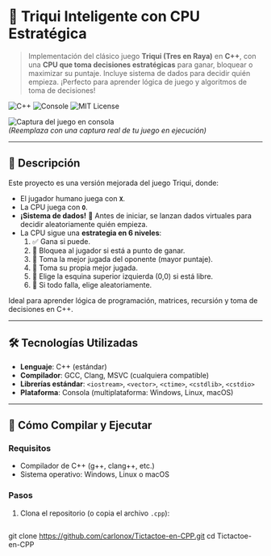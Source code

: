 # 🎲 Triqui Inteligente con CPU Estratégica

> Implementación del clásico juego **Triqui (Tres en Raya)** en **C++**, con una **CPU que toma decisiones estratégicas** para ganar, bloquear o maximizar su puntaje. Incluye sistema de dados para decidir quién empieza. ¡Perfecto para aprender lógica de juego y algoritmos de toma de decisiones!

![C++](https://img.shields.io/badge/C%2B%2B-00599C?style=for-the-badge&logo=c%2B%2B&logoColor=white)
![Console](https://img.shields.io/badge/Consola-Texto%20%F0%9F%96%A5-333333?style=for-the-badge)
![MIT License](https://img.shields.io/badge/License-MIT-green?style=for-the-badge)

![Captura del juego en consola](https://via.placeholder.com/600x300/2c3e50/ffffff?text=Triqui+C%2B%2B+en+Consola)  
*(Reemplaza con una captura real de tu juego en ejecución)*

---

## 📌 Descripción

Este proyecto es una versión mejorada del juego Triqui, donde:
- El jugador humano juega con **`X`**.
- La CPU juega con **`O`**.
- **¡Sistema de dados!** 🎲 Antes de iniciar, se lanzan dados virtuales para decidir aleatoriamente quién empieza.
- La CPU sigue una **estrategia en 6 niveles**:
  1. ✅ Gana si puede.
  2. 🚫 Bloquea al jugador si está a punto de ganar.
  3. 🎯 Toma la mejor jugada del oponente (mayor puntaje).
  4. 🧠 Toma su propia mejor jugada.
  5. 🎯 Elige la esquina superior izquierda (0,0) si está libre.
  6. 🎲 Si todo falla, elige aleatoriamente.

Ideal para aprender lógica de programación, matrices, recursión y toma de decisiones en C++.

---

## 🛠️ Tecnologías Utilizadas

- **Lenguaje**: C++ (estándar)
- **Compilador**: GCC, Clang, MSVC (cualquiera compatible)
- **Librerías estándar**: `<iostream>`, `<vector>`, `<ctime>`, `<cstdlib>`, `<cstdio>`
- **Plataforma**: Consola (multiplataforma: Windows, Linux, macOS)

---

## 🚀 Cómo Compilar y Ejecutar

### Requisitos
- Compilador de C++ (g++, clang++, etc.)
- Sistema operativo: Windows, Linux o macOS

### Pasos

1. Clona el repositorio (o copia el archivo `.cpp`):
   ```bash
  git clone https://github.com/carlonox/Tictactoe-en-CPP.git
  cd Tictactoe-en-CPP
